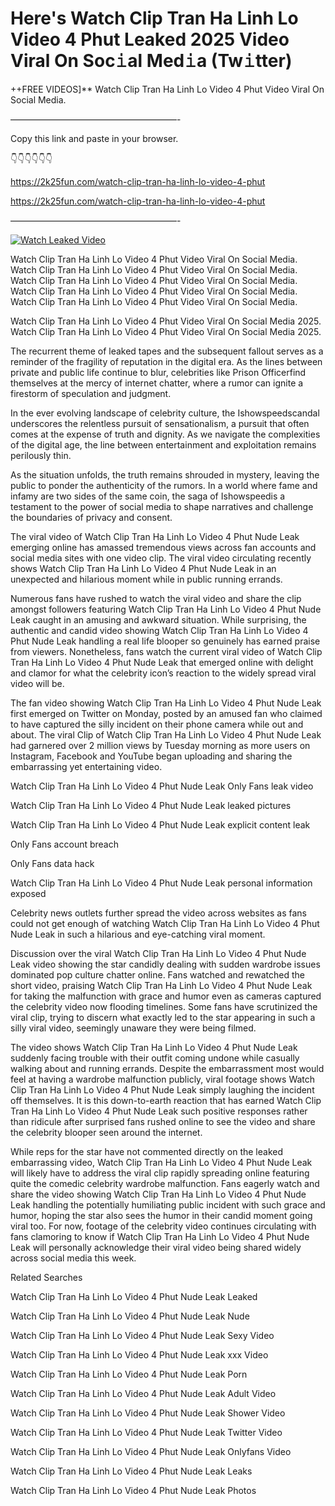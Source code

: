 # Here's Watch Clip Tran Ha Linh Lo Video 4 Phut Leaked 2025 Video Viral On Soc𝚒al Med𝚒a (Tw𝚒tter)

++FREE VIDEOS]** Watch Clip Tran Ha Linh Lo Video 4 Phut Video Viral On Social Media.

———————————————————-

Copy this link and paste in your browser.

👇👇👇👇👇👇

https://2k25fun.com/watch-clip-tran-ha-linh-lo-video-4-phut

https://2k25fun.com/watch-clip-tran-ha-linh-lo-video-4-phut

———————————————————-

[![Watch Leaked Video](https://miro.medium.com/v2/resize:fit:828/format:webp/1*cilzJN44JGOrTw9NJCrNHA.gif "Watch Leaked Video")](https://2k25fun.com/watch-clip-tran-ha-linh-lo-video-4-phut)

Watch Clip Tran Ha Linh Lo Video 4 Phut Video Viral On Social Media. Watch Clip Tran Ha Linh Lo Video 4 Phut Video Viral On Social Media. Watch Clip Tran Ha Linh Lo Video 4 Phut Video Viral On Social Media. Watch Clip Tran Ha Linh Lo Video 4 Phut Video Viral On Social Media. Watch Clip Tran Ha Linh Lo Video 4 Phut Video Viral On Social Media.

Watch Clip Tran Ha Linh Lo Video 4 Phut Video Viral On Social Media 2025. Watch Clip Tran Ha Linh Lo Video 4 Phut Video Viral On Social Media 2025.

The recurrent theme of leaked tapes and the subsequent fallout serves as a reminder of the fragility of reputation in the digital era. As the lines between private and public life continue to blur, celebrities like Prison Officerfind themselves at the mercy of internet chatter, where a rumor can ignite a firestorm of speculation and judgment.

In the ever evolving landscape of celebrity culture, the Ishowspeedscandal underscores the relentless pursuit of sensationalism, a pursuit that often comes at the expense of truth and dignity. As we navigate the complexities of the digital age, the line between entertainment and exploitation remains perilously thin.

As the situation unfolds, the truth remains shrouded in mystery, leaving the public to ponder the authenticity of the rumors. In a world where fame and infamy are two sides of the same coin, the saga of Ishowspeedis a testament to the power of social media to shape narratives and challenge the boundaries of privacy and consent.

The viral video of Watch Clip Tran Ha Linh Lo Video 4 Phut Nude Leak emerging online has amassed tremendous views across fan accounts and social media sites with one video clip. The viral video circulating recently shows Watch Clip Tran Ha Linh Lo Video 4 Phut Nude Leak in an unexpected and hilarious moment while in public running errands.

Numerous fans have rushed to watch the viral video and share the clip amongst followers featuring Watch Clip Tran Ha Linh Lo Video 4 Phut Nude Leak caught in an amusing and awkward situation. While surprising, the authentic and candid video showing Watch Clip Tran Ha Linh Lo Video 4 Phut Nude Leak handling a real life blooper so genuinely has earned praise from viewers. Nonetheless, fans watch the current viral video of Watch Clip Tran Ha Linh Lo Video 4 Phut Nude Leak that emerged online with delight and clamor for what the celebrity icon’s reaction to the widely spread viral video will be.

The fan video showing Watch Clip Tran Ha Linh Lo Video 4 Phut Nude Leak first emerged on Twitter on Monday, posted by an amused fan who claimed to have captured the silly incident on their phone camera while out and about. The viral Clip of Watch Clip Tran Ha Linh Lo Video 4 Phut Nude Leak had garnered over 2 million views by Tuesday morning as more users on Instagram, Facebook and YouTube began uploading and sharing the embarrassing yet entertaining video.

Watch Clip Tran Ha Linh Lo Video 4 Phut Nude Leak Only Fans leak video

Watch Clip Tran Ha Linh Lo Video 4 Phut Nude Leak leaked pictures

Watch Clip Tran Ha Linh Lo Video 4 Phut Nude Leak explicit content leak

Only Fans account breach

Only Fans data hack

Watch Clip Tran Ha Linh Lo Video 4 Phut Nude Leak personal information exposed

Celebrity news outlets further spread the video across websites as fans could not get enough of watching Watch Clip Tran Ha Linh Lo Video 4 Phut Nude Leak in such a hilarious and eye-catching viral moment.

Discussion over the viral Watch Clip Tran Ha Linh Lo Video 4 Phut Nude Leak video showing the star candidly dealing with sudden wardrobe issues dominated pop culture chatter online. Fans watched and rewatched the short video, praising Watch Clip Tran Ha Linh Lo Video 4 Phut Nude Leak for taking the malfunction with grace and humor even as cameras captured the celebrity video now flooding timelines. Some fans have scrutinized the viral clip, trying to discern what exactly led to the star appearing in such a silly viral video, seemingly unaware they were being filmed.

The video shows Watch Clip Tran Ha Linh Lo Video 4 Phut Nude Leak suddenly facing trouble with their outfit coming undone while casually walking about and running errands. Despite the embarrassment most would feel at having a wardrobe malfunction publicly, viral footage shows Watch Clip Tran Ha Linh Lo Video 4 Phut Nude Leak simply laughing the incident off themselves. It is this down-to-earth reaction that has earned Watch Clip Tran Ha Linh Lo Video 4 Phut Nude Leak such positive responses rather than ridicule after surprised fans rushed online to see the video and share the celebrity blooper seen around the internet.

While reps for the star have not commented directly on the leaked embarrassing video, Watch Clip Tran Ha Linh Lo Video 4 Phut Nude Leak will likely have to address the viral clip rapidly spreading online featuring quite the comedic celebrity wardrobe malfunction. Fans eagerly watch and share the video showing Watch Clip Tran Ha Linh Lo Video 4 Phut Nude Leak handling the potentially humiliating public incident with such grace and humor, hoping the star also sees the humor in their candid moment going viral too. For now, footage of the celebrity video continues circulating with fans clamoring to know if Watch Clip Tran Ha Linh Lo Video 4 Phut Nude Leak will personally acknowledge their viral video being shared widely across social media this week.

Related Searches

Watch Clip Tran Ha Linh Lo Video 4 Phut Nude Leak Leaked

Watch Clip Tran Ha Linh Lo Video 4 Phut Nude Leak Nude

Watch Clip Tran Ha Linh Lo Video 4 Phut Nude Leak Sexy Video

Watch Clip Tran Ha Linh Lo Video 4 Phut Nude Leak xxx Video

Watch Clip Tran Ha Linh Lo Video 4 Phut Nude Leak Porn

Watch Clip Tran Ha Linh Lo Video 4 Phut Nude Leak Adult Video

Watch Clip Tran Ha Linh Lo Video 4 Phut Nude Leak Shower Video

Watch Clip Tran Ha Linh Lo Video 4 Phut Nude Leak Twitter Video

Watch Clip Tran Ha Linh Lo Video 4 Phut Nude Leak Onlyfans Video

Watch Clip Tran Ha Linh Lo Video 4 Phut Nude Leak Leaks

Watch Clip Tran Ha Linh Lo Video 4 Phut Nude Leak Photos